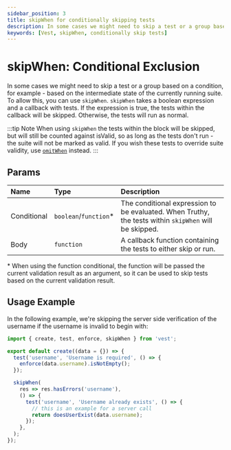```yaml
---
sidebar_position: 3
title: skipWhen for conditionally skipping tests
description: In some cases we might need to skip a test or a group based on a condition, skipWhen is a helper function for this.
keywords: [Vest, skipWhen, conditionally skip tests]
---
```


# skipWhen: Conditional Exclusion

In some cases we might need to skip a test or a group based on a condition, for example - based on the intermediate state of the currently running suite. To allow this, you can use `skipWhen`. `skipWhen` takes a boolean expression and a callback with tests.
If the expression is true, the tests within the callback will be skipped. Otherwise, the tests will run as normal.

:::tip Note
When using `skipWhen` the tests within the block will be skipped, but will still be counted against isValid, so as long as the tests don't run - the suite will not be marked as valid. If you wish these tests to override suite validity, use [`omitWhen`](./omitWhen) instead.
:::

## Params

| Name        | Type                   | Description                                                                                           |
| :---------- | :--------------------- | :---------------------------------------------------------------------------------------------------- |
| Conditional | `boolean`/`function`\* | The conditional expression to be evaluated. When Truthy, the tests within `skipWhen` will be skipped. |
| Body        | `function`             | A callback function containing the tests to either skip or run.                                       |

\* When using the function conditional, the function will be passed the current validation result as an argument, so it can be used to skip tests based on the current validation result.

## Usage Example

In the following example, we're skipping the server side verification of the username if the username is invalid to begin with:

```js
import { create, test, enforce, skipWhen } from 'vest';

export default create((data = {}) => {
  test('username', 'Username is required', () => {
    enforce(data.username).isNotEmpty();
  });

  skipWhen(
    res => res.hasErrors('username'),
    () => {
      test('username', 'Username already exists', () => {
        // this is an example for a server call
        return doesUserExist(data.username);
      });
    },
  );
});
```
